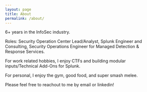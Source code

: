 ```yaml
---
layout: page
title: About
permalink: /about/
---
```


6+ years in the InfoSec industry. 

Roles: Security Operation Center Lead/Analyst, Splunk Engineer and Consulting, Security Operations Engineer for Managed Detection & Response Services. 

For work related hobbies, I enjoy CTFs and building modular inputs/Technical Add-Ons for Splunk.

For personal, I enjoy the gym, good food, and super smash melee.

Please feel free to reachout to me by email or linkedin!

